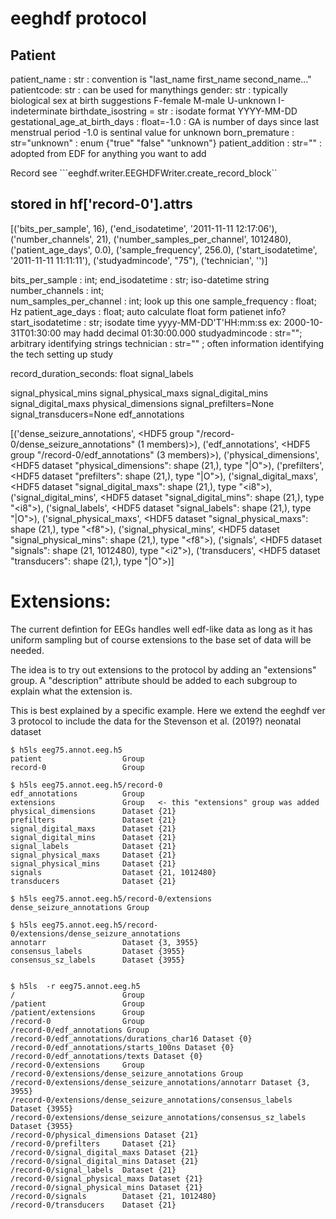 # eeghdf protocol

Patient
-------
patient_name : str : convention is "last_name first_name second_name..."
patientcode: str : can be used for manythings
gender: str : typically biological sex at birth suggestions F-female M-male U-unknown I-indeterminate 
birthdate_isostring = str : isodate format YYYY-MM-DD
gestational_age_at_birth_days :  float=-1.0  : GA is number of days since last menstrual period -1.0 is sentinal value for unknown
born_premature : str="unknown" : enum  {"true" "false" "unknown"}
patient_addition : str="" : adopted from EDF for anything you want to add



Record
see ```eeghdf.writer.EEGHDFWriter.create_record_block``


stored in hf['record-0'].attrs
-------------------------------
[('bits_per_sample', 16),
 ('end_isodatetime', '2011-11-11 12:17:06'),
 ('number_channels', 21),
 ('number_samples_per_channel', 1012480),
 ('patient_age_days', 0.0),
 ('sample_frequency', 256.0),
 ('start_isodatetime', '2011-11-11 11:11:11'),
 ('studyadmincode', "75"),
 ('technician', '')]


bits_per_sample : int; 
end_isodatetime : str; iso-datetime  string
number_channels : int;  
num_samples_per_channel : int; look up this one
sample_frequency : float; Hz
patient_age_days : float; auto calculate float form patienet info?
start_isodatetime : str;  isodate time yyyy-MM-DD'T'HH:mm:ss ex: 2000-10-31T01:30:00  may hadd decimal 01:30:00.000
studyadmincode : str=""; arbitrary identifying strings
technician : str="" ; often information identifying the tech setting up study 


record_duration_seconds: float
signal_labels

signal_physical_mins
signal_physical_maxs
signal_digital_mins
signal_digital_maxs
physical_dimensions
signal_prefilters=None
signal_transducers=None
edf_annotations

[('dense_seizure_annotations',
  <HDF5 group "/record-0/dense_seizure_annotations" (1 members)>),
 ('edf_annotations', <HDF5 group "/record-0/edf_annotations" (3 members)>),
 ('physical_dimensions',
  <HDF5 dataset "physical_dimensions": shape (21,), type "|O">),
 ('prefilters', <HDF5 dataset "prefilters": shape (21,), type "|O">),
 ('signal_digital_maxs',
  <HDF5 dataset "signal_digital_maxs": shape (21,), type "<i8">),
 ('signal_digital_mins',
  <HDF5 dataset "signal_digital_mins": shape (21,), type "<i8">),
 ('signal_labels', <HDF5 dataset "signal_labels": shape (21,), type "|O">),
 ('signal_physical_maxs',
  <HDF5 dataset "signal_physical_maxs": shape (21,), type "<f8">),
 ('signal_physical_mins',
  <HDF5 dataset "signal_physical_mins": shape (21,), type "<f8">),
 ('signals', <HDF5 dataset "signals": shape (21, 1012480), type "<i2">),
 ('transducers', <HDF5 dataset "transducers": shape (21,), type "|O">)]



 Extensions:
 ===========
 The current defintion for EEGs handles well edf-like data as long as it has uniform sampling
 but of course extensions to the base set of data will be needed.

 The idea is to try out extensions to the protocol by adding an "extensions" group.
 A "description" attribute should be added to each subgroup to explain what the extension is. 

 This is best explained by a specific example. Here we extend the eeghdf ver 3 protocol to 
 include the data for the Stevenson et al. (2019?) neonatal dataset
```
$ h5ls eeg75.annot.eeg.h5 
patient                  Group
record-0                 Group

$ h5ls eeg75.annot.eeg.h5/record-0
edf_annotations          Group
extensions               Group   <- this "extensions" group was added
physical_dimensions      Dataset {21}
prefilters               Dataset {21}
signal_digital_maxs      Dataset {21}
signal_digital_mins      Dataset {21}
signal_labels            Dataset {21}
signal_physical_maxs     Dataset {21}
signal_physical_mins     Dataset {21}
signals                  Dataset {21, 1012480}
transducers              Dataset {21}

$ h5ls eeg75.annot.eeg.h5/record-0/extensions
dense_seizure_annotations Group

$ h5ls eeg75.annot.eeg.h5/record-0/extensions/dense_seizure_annotations
annotarr                 Dataset {3, 3955}
consensus_labels         Dataset {3955}
consensus_sz_labels      Dataset {3955}


$ h5ls  -r eeg75.annot.eeg.h5
/                        Group
/patient                 Group
/patient/extensions      Group
/record-0                Group
/record-0/edf_annotations Group
/record-0/edf_annotations/durations_char16 Dataset {0}
/record-0/edf_annotations/starts_100ns Dataset {0}
/record-0/edf_annotations/texts Dataset {0}
/record-0/extensions     Group
/record-0/extensions/dense_seizure_annotations Group
/record-0/extensions/dense_seizure_annotations/annotarr Dataset {3, 3955}
/record-0/extensions/dense_seizure_annotations/consensus_labels Dataset {3955}
/record-0/extensions/dense_seizure_annotations/consensus_sz_labels Dataset {3955}
/record-0/physical_dimensions Dataset {21}
/record-0/prefilters     Dataset {21}
/record-0/signal_digital_maxs Dataset {21}
/record-0/signal_digital_mins Dataset {21}
/record-0/signal_labels  Dataset {21}
/record-0/signal_physical_maxs Dataset {21}
/record-0/signal_physical_mins Dataset {21}
/record-0/signals        Dataset {21, 1012480}
/record-0/transducers    Dataset {21}
```